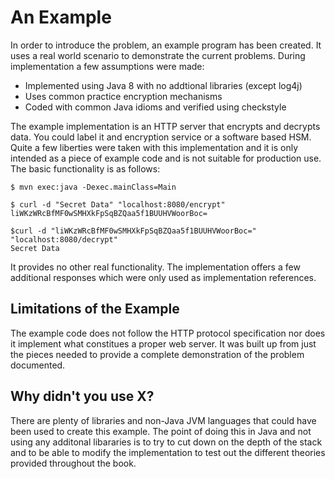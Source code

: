 # An Example

In order to introduce the problem, an example program has been created. It uses a real world scenario to demonstrate the current problems. During implementation a few assumptions were made:

* Implemented using Java 8 with no addtional libraries (except log4j)
* Uses common practice encryption mechanisms
* Coded with common Java idioms and verified using checkstyle

The example implementation is an HTTP server that encrypts and decrypts data. You could label it and encryption service or a software based HSM. Quite a few liberties were taken with this
implementation and it is only intended as a piece of example code and is not suitable for production use. The basic functionality is as follows:

```
$ mvn exec:java -Dexec.mainClass=Main

$ curl -d "Secret Data" "localhost:8080/encrypt"
liWKzWRcBfMF0wSMHXkFpSqBZQaa5f1BUUHVWoorBoc=

$curl -d "liWKzWRcBfMF0wSMHXkFpSqBZQaa5f1BUUHVWoorBoc=" "localhost:8080/decrypt"
Secret Data
```

It provides no other real functionality. The implementation offers a few additional responses which were only used as implementation references.

## Limitations of the Example

The example code does not follow the HTTP protocol specification nor does it implement what constitues a proper web server. It was built up from just the pieces needed to provide a complete demonstration of the problem documented.

## Why didn't you use X?

There are plenty of libraries and non-Java JVM languages that could have been used to create this example. The point of doing this in Java and not using any additonal libararies is to try to
cut down on the depth of the stack and to be able to modify the implementation to test out the different theories provided throughout the book.
